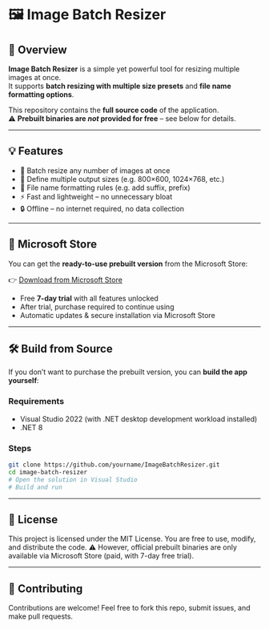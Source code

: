 # 🖼️ Image Batch Resizer

## 📖 Overview
**Image Batch Resizer** is a simple yet powerful tool for resizing multiple images at once.  
It supports **batch resizing with multiple size presets** and **file name formatting options**.  

This repository contains the **full source code** of the application.  
⚠️ **Prebuilt binaries are *not* provided for free** – see below for details.  

---

## 💡 Features
- 📂 Batch resize any number of images at once  
- 📏 Define multiple output sizes (e.g. 800×600, 1024×768, etc.)  
- 📝 File name formatting rules (e.g. add suffix, prefix)  
- ⚡ Fast and lightweight – no unnecessary bloat  
- 🔒 Offline – no internet required, no data collection  

---

## 🏪 Microsoft Store
You can get the **ready-to-use prebuilt version** from the Microsoft Store:  

👉 [Download from Microsoft Store](https://apps.microsoft.com/detail/9n2v7pt87snr)

- Free **7-day trial** with all features unlocked  
- After trial, purchase required to continue using  
- Automatic updates & secure installation via Microsoft Store  

---

## 🛠️ Build from Source
If you don’t want to purchase the prebuilt version, you can **build the app yourself**:

### Requirements
- Visual Studio 2022 (with .NET desktop development workload installed)
- .NET 8

### Steps
```bash
git clone https://github.com/yourname/ImageBatchResizer.git
cd image-batch-resizer
# Open the solution in Visual Studio
# Build and run
```

---

## 📜 License
This project is licensed under the MIT License.
You are free to use, modify, and distribute the code.
⚠️ However, official prebuilt binaries are only available via Microsoft Store (paid, with 7-day free trial).

---

## 🤝 Contributing

Contributions are welcome! Feel free to fork this repo, submit issues, and make pull requests.
